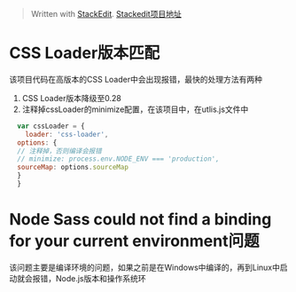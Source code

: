 


> Written with [StackEdit](https://stackedit.io/).
> [Stackedit项目地址](https://github.com/benweet/stackedit.git)
# CSS Loader版本匹配
该项目代码在高版本的CSS Loader中会出现报错，最快的处理方法有两种
1. CSS Loader版本降级至0.28
2. 注释掉cssLoader的minimize配置，在该项目中，在utlis.js文件中
```javascript
  var cssLoader = {  
    loader: 'css-loader',  
  options: {  
  // 注释掉，否则编译会报错  
  // minimize: process.env.NODE_ENV === 'production',  
  sourceMap: options.sourceMap  
  }  
  }  
```
# Node Sass could not find a binding for your current environment问题
该问题主要是编译环境的问题，如果之前是在Windows中编译的，再到Linux中启动就会报错，Node.js版本和操作系统环
<!--stackedit_data:
eyJoaXN0b3J5IjpbMTg1NDIyODY1MV19
-->
